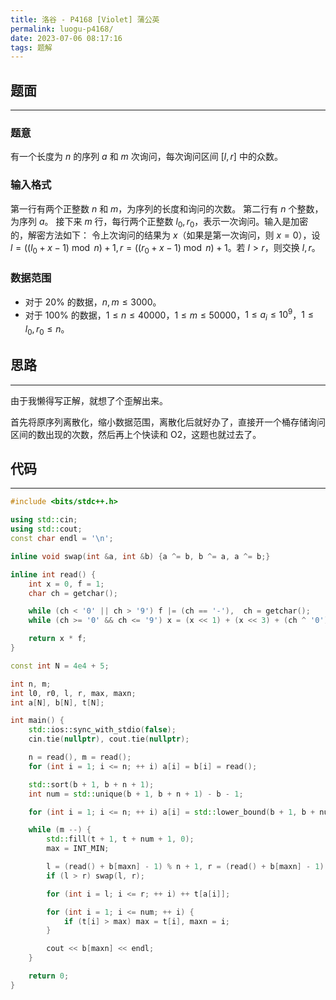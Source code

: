 ```yaml
---
title: 洛谷 - P4168 [Violet] 蒲公英
permalink: luogu-p4168/
date: 2023-07-06 08:17:16
tags: 题解
---
```


## 题面
---
### 题意
有一个长度为 $n$ 的序列 $a$ 和 $m$ 次询问，每次询问区间 $[l, r]$ 中的众数。

### 输入格式
第一行有两个正整数 $n$ 和 $m$，为序列的长度和询问的次数。
第二行有 $n$ 个整数，为序列 $a$。
接下来 $m$ 行，每行两个正整数 $l_0, r_0$，表示一次询问。输入是加密的，解密方法如下：
令上次询问的结果为 $x$（如果是第一次询问，则 $x = 0$），设 $l = ((l_0 + x - 1) \bmod n) + 1, r = ((r_0 + x - 1) \bmod n) + 1$。若 $l > r$，则交换 $l, r$。

### 数据范围
- 对于 $20\%$ 的数据，$n, m \le 3000$。
- 对于 $100\%$ 的数据，$1 \le n \le 40000$，$1 \le m \le 50000$，$1 \le a_i \le 10^9$，$1 \le l_0, r_0 \le n$。


## 思路
---
由于我懒得写正解，就想了个歪解出来。

首先将原序列离散化，缩小数据范围，离散化后就好办了，直接开一个桶存储询问区间的数出现的次数，然后再上个快读和 O2，这题也就过去了。


## 代码
---
```cpp
#include <bits/stdc++.h>

using std::cin;
using std::cout;
const char endl = '\n';

inline void swap(int &a, int &b) {a ^= b, b ^= a, a ^= b;}

inline int read() {
    int x = 0, f = 1;
    char ch = getchar();

    while (ch < '0' || ch > '9') f |= (ch == '-'),  ch = getchar();
    while (ch >= '0' && ch <= '9') x = (x << 1) + (x << 3) + (ch ^ '0'), ch = getchar();

    return x * f;
}

const int N = 4e4 + 5;

int n, m;
int l0, r0, l, r, max, maxn;
int a[N], b[N], t[N];

int main() {
    std::ios::sync_with_stdio(false);
    cin.tie(nullptr), cout.tie(nullptr);

    n = read(), m = read();
    for (int i = 1; i <= n; ++ i) a[i] = b[i] = read();

    std::sort(b + 1, b + n + 1);
    int num = std::unique(b + 1, b + n + 1) - b - 1;

    for (int i = 1; i <= n; ++ i) a[i] = std::lower_bound(b + 1, b + num + 1, a[i]) - b;

    while (m --) {
        std::fill(t + 1, t + num + 1, 0);
        max = INT_MIN;

        l = (read() + b[maxn] - 1) % n + 1, r = (read() + b[maxn] - 1) % n + 1;
        if (l > r) swap(l, r);

        for (int i = l; i <= r; ++ i) ++ t[a[i]];

        for (int i = 1; i <= num; ++ i) {
            if (t[i] > max) max = t[i], maxn = i;
        }

        cout << b[maxn] << endl;
    }

    return 0;
}
```